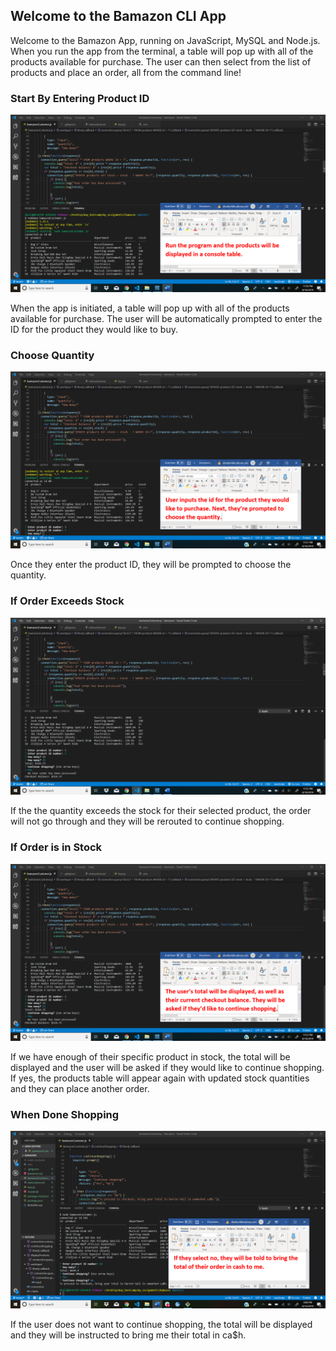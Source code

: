 ## Welcome to the Bamazon CLI App
Welcome to the Bamazon App, running on JavaScript, MySQL and Node.js. When you run the app from the terminal, a table will pop up with all of the products available for purchase. The user can then select from the list of products and place an order, all from the command line! 

### Start By Entering Product ID
![opening screen](/images/first.png)

When the app is initiated, a table will pop up with all of the products available for purchase. The user will be automatically prompted to enter the ID for the product they would like to buy.

### Choose Quantity 
![opening screen](/images/second.png)

Once they enter the product ID, they will be prompted to choose the quantity.

### If Order Exceeds Stock
![opening screen](/images/third.png)

If the the quantity exceeds the stock for their selected product, the order will not go through and they will be rerouted to continue shopping.

### If Order is in Stock
![opening screen](/images/fourth.png)

If we have enough of their specific product in stock, the total will be displayed and the user will be asked if they would like to continue shopping. If yes, the products table will appear again with updated stock quantities and they can place another order.

### When Done Shopping
![opening screen](/images/sixth.png)

If the user does not want to continue shopping, the total will be displayed and they will be instructed to bring me their total in ca$h.
